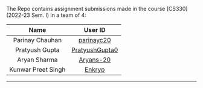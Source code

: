The Repo contains assignment submissions made in the course [CS330](2022-23 Sem. I) in a team of 4:


|Name|User ID|
|:-:|:-:|
|Parinay Chauhan|[parinayc20](https://github.com/parinayc20)|
|Pratyush Gupta|[PratyushGupta0](https://github.com/PratyushGupta0)|
|Aryan Sharma|[Aryans-20](https://github.com/Aryans-20)|
|Kunwar Preet Singh|[Enkryp](https://github.com/Enkryp)|
---
